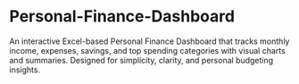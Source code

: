 # Personal-Finance-Dashboard
An interactive Excel-based Personal Finance Dashboard that tracks monthly income, expenses, savings, and top spending categories with visual charts and summaries. Designed for simplicity, clarity, and personal budgeting insights.
